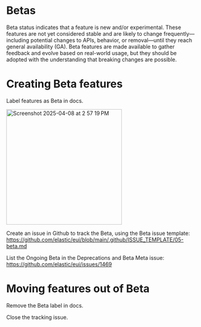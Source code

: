 # Betas

Beta status indicates that a feature is new and/or experimental. These features are not yet considered stable and are likely to change frequently—including potential changes to APIs, behavior, or removal—until they reach general availability (GA). Beta features are made available to gather feedback and evolve based on real-world usage, but they should be adopted with the understanding that breaking changes are possible.

# Creating Beta features

Label features as Beta in docs.

<img width="305" alt="Screenshot 2025-04-08 at 2 57 19 PM" src="https://github.com/user-attachments/assets/f58e8d70-30d9-4e77-9c25-26d989bbc39f" />

Create an issue in Github to track the Beta, using the Beta issue template: https://github.com/elastic/eui/blob/main/.github/ISSUE_TEMPLATE/05-beta.md

List the Ongoing Beta in the Deprecations and Beta Meta issue: https://github.com/elastic/eui/issues/1469

# Moving features out of Beta

Remove the Beta label in docs.

Close the tracking issue.
